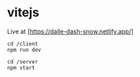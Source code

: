 # vitejs

Live at [https://dalle-dash-snow.netlify.app/]




    cd /client
    npm run dev

    cd /server
    npm start

